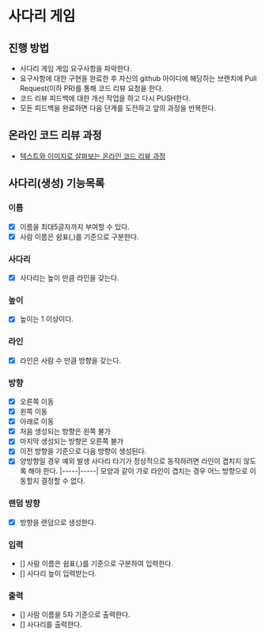 # 사다리 게임
## 진행 방법
* 사다리 게임 게임 요구사항을 파악한다.
* 요구사항에 대한 구현을 완료한 후 자신의 github 아이디에 해당하는 브랜치에 Pull Request(이하 PR)를 통해 코드 리뷰 요청을 한다.
* 코드 리뷰 피드백에 대한 개선 작업을 하고 다시 PUSH한다.
* 모든 피드백을 완료하면 다음 단계를 도전하고 앞의 과정을 반복한다.

## 온라인 코드 리뷰 과정
* [텍스트와 이미지로 살펴보는 온라인 코드 리뷰 과정](https://github.com/nextstep-step/nextstep-docs/tree/master/codereview)

## 사다리(생성) 기능목록
### 이름 
- [x] 이름을 최대5글자까지 부여할 수 있다. 
- [x] 사람 이름은 쉼표(,)를 기준으로 구분한다.

### 사다리
- [x] 사다리는 높이 만큼 라인을 갖는다.

### 높이
- [x] 높이는 1 이상이다.

### 라인
- [x] 라인은 사람 수 만큼 방향을 갖는다.

### 방향
- [x] 오른쪽 이동
- [x] 왼쪽 이동
- [x] 아래로 이동
- [x] 처음 생성되는 방향은 왼쪽 불가
- [x] 마지막 생성되는 방향은 오른쪽 불가
- [x] 이전 방향을 기준으로 다음 방향이 생성된다.
- [x] 양방향일 경우 예외 발생
    사다리 타기가 정상적으로 동작하려면 라인이 겹치지 않도록 해야 한다.
    |-----|-----| 모양과 같이 가로 라인이 겹치는 경우 어느 방향으로 이동할지 결정할 수 없다.

### 랜덤 방향
- [x] 방향을 랜덤으로 생성한다.

### 입력
- [] 사람 이름은 쉼표(,)를 기준으로 구분하여 입력한다.
- [] 사다리 높이 입력받는다.

### 출력
- [] 사람 이름을 5자 기준으로 출력한다.
- [] 사다리를 출력한다.